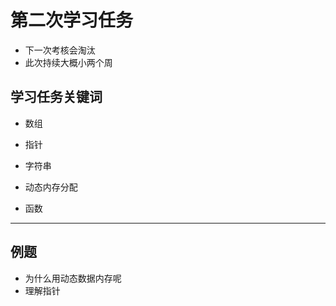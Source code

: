 # 第二次学习任务

- 下一次考核会淘汰
- 此次持续大概小两个周

## 学习任务关键词

- 数组
- 指针
- 字符串

- 动态内存分配
- 函数

-----------------------------------

## 例题

- 为什么用动态数据内存呢
- 理解指针
